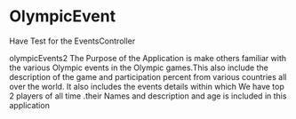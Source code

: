 # OlympicEvent
Have Test for the EventsController

olympicEvents2
The Purpose of the Application is make others familiar with the various Olympic events in the Olympic games.This also include the description of the game and participation percent from various countries all over the world. It also includes the events details within which We have top 2 players of all time .their Names and description and age is included in this application

